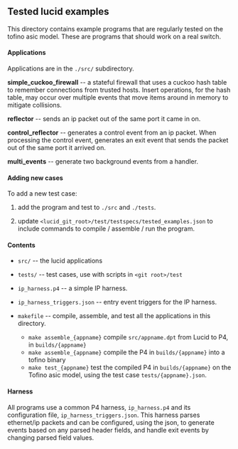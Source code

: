 ## Tested lucid examples

This directory contains example programs that are regularly tested on the tofino asic model. These are programs that should work on a real switch. 


#### Applications 

Applications are in the `./src/` subdirectory.

**simple_cuckoo_firewall** -- a stateful firewall that uses a cuckoo hash table to remember connections from trusted hosts. Insert operations, for the hash table, may occur over multiple events that move items around in memory to mitigate collisions.

**reflector** -- sends an ip packet out of the same port it came in on. 

**control_reflector** -- generates a control event from an ip packet. When processing the control event, generates an exit event that sends the packet out of the same port it arrived on. 

**multi_events** -- generate two background events from a handler. 

#### Adding new cases

To add a new test case: 

1. add the program and test to `./src` and `./tests`. 

2. update `<lucid_git_root>/test/testspecs/tested_examples.json` to include commands to compile / assemble / run the program.


#### Contents

- ``src/`` -- the lucid applications

- ``tests/`` -- test cases, use with scripts in ``<git root>/test``

- ``ip_harness.p4`` -- a simple IP harness. 

- ``ip_harness_triggers.json`` -- entry event triggers for the IP harness.

- ``makefile`` -- compile, assemble, and test all the applications in this directory. 
    - ``make assemble_{appname}`` compile ``src/appname.dpt`` from Lucid to P4, in ``builds/{appname}``
    - ``make assemble_{appname}`` compile the P4 in ``builds/{appname}`` into a tofino binary
    - ``make test_{appname}`` test the compiled P4 in ``builds/{appname}`` on the Tofino asic model, using the test case ``tests/{appname}.json``.


#### Harness

All programs use a common P4 harness, ``ip_harness.p4`` and its configuration file, ``ip_harness_triggers.json``. This harness parses ethernet/ip packets and can be configured, using the json, to generate events based on any parsed header fields, and handle exit events by changing parsed field values. 
